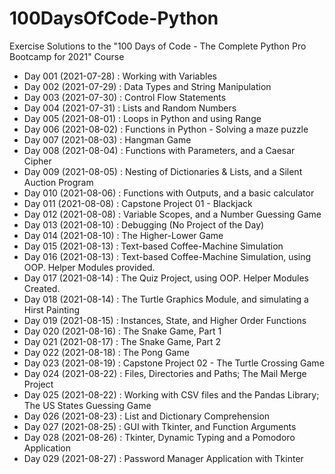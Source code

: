 # 100DaysOfCode-Python
Exercise Solutions to the "100 Days of Code - The Complete Python Pro Bootcamp for 2021" Course

<ul>
  <li>Day 001 (2021-07-28) : Working with Variables</li>
  <li>Day 002 (2021-07-29) : Data Types and String Manipulation</li>
  <li>Day 003 (2021-07-30) : Control Flow Statements</li>
  <li>Day 004 (2021-07-31) : Lists and Random Numbers</li>
  <li>Day 005 (2021-08-01) : Loops in Python and using Range</li>
  <li>Day 006 (2021-08-02) : Functions in Python - Solving a maze puzzle</li>
  <li>Day 007 (2021-08-03) : Hangman Game</li>
  <li>Day 008 (2021-08-04) : Functions with Parameters, and a Caesar Cipher</li>
  <li>Day 009 (2021-08-05) : Nesting of Dictionaries & Lists, and a Silent Auction Program</li>
  <li>Day 010 (2021-08-06) : Functions with Outputs, and a basic calculator</li>
  <li>Day 011 (2021-08-08) : Capstone Project 01 - Blackjack</li>
  <li>Day 012 (2021-08-08) : Variable Scopes, and a Number Guessing Game</li>
  <li>Day 013 (2021-08-10) : Debugging (No Project of the Day)</li>
  <li>Day 014 (2021-08-10) : The Higher-Lower Game</li>
  <li>Day 015 (2021-08-13) : Text-based Coffee-Machine Simulation</li>
  <li>Day 016 (2021-08-13) : Text-based Coffee-Machine Simulation, using OOP. Helper Modules provided.</li>
  <li>Day 017 (2021-08-14) : The Quiz Project, using OOP. Helper Modules Created.</li>
  <li>Day 018 (2021-08-14) : The Turtle Graphics Module, and simulating a Hirst Painting</li>
  <li>Day 019 (2021-08-15) : Instances, State, and Higher Order Functions</li>
  <li>Day 020 (2021-08-16) : The Snake Game, Part 1</li>
  <li>Day 021 (2021-08-17) : The Snake Game, Part 2</li>
  <li>Day 022 (2021-08-18) : The Pong Game</li>
  <li>Day 023 (2021-08-19) : Capstone Project 02 - The Turtle Crossing Game</li>
  <li>Day 024 (2021-08-22) : Files, Directories and Paths; The Mail Merge Project</li>
  <li>Day 025 (2021-08-22) : Working with CSV files and the Pandas Library; The US States Guessing Game</li>
  <li>Day 026 (2021-08-23) : List and Dictionary Comprehension</li>
  <li>Day 027 (2021-08-25) : GUI with Tkinter, and Function Arguments</li>
  <li>Day 028 (2021-08-26) : Tkinter, Dynamic Typing and a Pomodoro Application</li>
  <li>Day 029 (2021-08-27) : Password Manager Application with Tkinter</li>
</ul>

